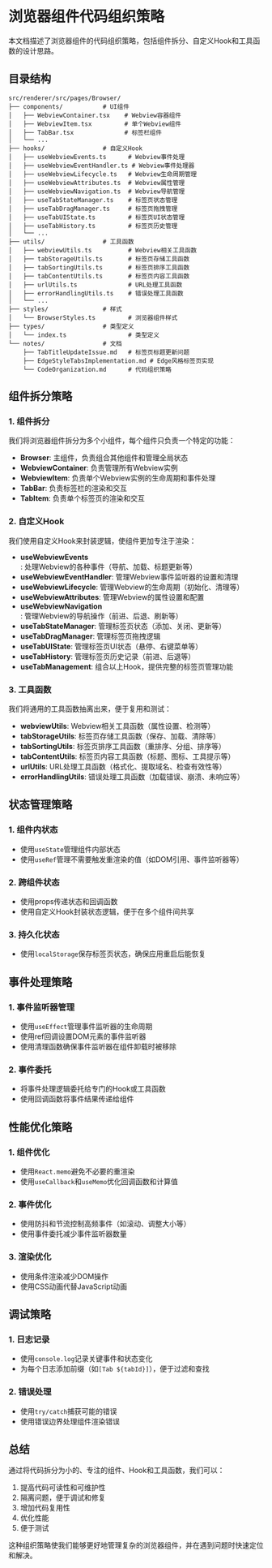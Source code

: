 # 浏览器组件代码组织策略

本文档描述了浏览器组件的代码组织策略，包括组件拆分、自定义Hook和工具函数的设计思路。

## 目录结构

```
src/renderer/src/pages/Browser/
├── components/           # UI组件
│   ├── WebviewContainer.tsx    # Webview容器组件
│   ├── WebviewItem.tsx         # 单个Webview组件
│   ├── TabBar.tsx              # 标签栏组件
│   └── ...
├── hooks/                # 自定义Hook
│   ├── useWebviewEvents.ts      # Webview事件处理
│   ├── useWebviewEventHandler.ts # Webview事件处理器
│   ├── useWebviewLifecycle.ts   # Webview生命周期管理
│   ├── useWebviewAttributes.ts  # Webview属性管理
│   ├── useWebviewNavigation.ts  # Webview导航管理
│   ├── useTabStateManager.ts    # 标签页状态管理
│   ├── useTabDragManager.ts     # 标签页拖拽管理
│   ├── useTabUIState.ts         # 标签页UI状态管理
│   ├── useTabHistory.ts         # 标签页历史管理
│   └── ...
├── utils/                # 工具函数
│   ├── webviewUtils.ts          # Webview相关工具函数
│   ├── tabStorageUtils.ts       # 标签页存储工具函数
│   ├── tabSortingUtils.ts       # 标签页排序工具函数
│   ├── tabContentUtils.ts       # 标签页内容工具函数
│   ├── urlUtils.ts              # URL处理工具函数
│   ├── errorHandlingUtils.ts    # 错误处理工具函数
│   └── ...
├── styles/               # 样式
│   └── BrowserStyles.ts         # 浏览器组件样式
├── types/                # 类型定义
│   └── index.ts                 # 类型定义
└── notes/                # 文档
    ├── TabTitleUpdateIssue.md   # 标签页标题更新问题
    ├── EdgeStyleTabsImplementation.md # Edge风格标签页实现
    └── CodeOrganization.md      # 代码组织策略
```

## 组件拆分策略

### 1. 组件拆分

我们将浏览器组件拆分为多个小组件，每个组件只负责一个特定的功能：

- **Browser**: 主组件，负责组合其他组件和管理全局状态
- **WebviewContainer**: 负责管理所有Webview实例
- **WebviewItem**: 负责单个Webview实例的生命周期和事件处理
- **TabBar**: 负责标签栏的渲染和交互
- **TabItem**: 负责单个标签页的渲染和交互

### 2. 自定义Hook

我们使用自定义Hook来封装逻辑，使组件更加专注于渲染：

- **useWebviewEvents**: 处理Webview的各种事件（导航、加载、标题更新等）
- **useWebviewEventHandler**: 管理Webview事件监听器的设置和清理
- **useWebviewLifecycle**: 管理Webview的生命周期（初始化、清理等）
- **useWebviewAttributes**: 管理Webview的属性设置和配置
- **useWebviewNavigation**: 管理Webview的导航操作（前进、后退、刷新等）
- **useTabStateManager**: 管理标签页状态（添加、关闭、更新等）
- **useTabDragManager**: 管理标签页拖拽逻辑
- **useTabUIState**: 管理标签页UI状态（悬停、右键菜单等）
- **useTabHistory**: 管理标签页历史记录（前进、后退等）
- **useTabManagement**: 组合以上Hook，提供完整的标签页管理功能

### 3. 工具函数

我们将通用的工具函数抽离出来，便于复用和测试：

- **webviewUtils**: Webview相关工具函数（属性设置、检测等）
- **tabStorageUtils**: 标签页存储工具函数（保存、加载、清除等）
- **tabSortingUtils**: 标签页排序工具函数（重排序、分组、排序等）
- **tabContentUtils**: 标签页内容工具函数（标题、图标、工具提示等）
- **urlUtils**: URL处理工具函数（格式化、提取域名、检查有效性等）
- **errorHandlingUtils**: 错误处理工具函数（加载错误、崩溃、未响应等）

## 状态管理策略

### 1. 组件内状态

- 使用`useState`管理组件内部状态
- 使用`useRef`管理不需要触发重渲染的值（如DOM引用、事件监听器等）

### 2. 跨组件状态

- 使用props传递状态和回调函数
- 使用自定义Hook封装状态逻辑，便于在多个组件间共享

### 3. 持久化状态

- 使用`localStorage`保存标签页状态，确保应用重启后能恢复

## 事件处理策略

### 1. 事件监听器管理

- 使用`useEffect`管理事件监听器的生命周期
- 使用ref回调设置DOM元素的事件监听器
- 使用清理函数确保事件监听器在组件卸载时被移除

### 2. 事件委托

- 将事件处理逻辑委托给专门的Hook或工具函数
- 使用回调函数将事件结果传递给组件

## 性能优化策略

### 1. 组件优化

- 使用`React.memo`避免不必要的重渲染
- 使用`useCallback`和`useMemo`优化回调函数和计算值

### 2. 事件优化

- 使用防抖和节流控制高频事件（如滚动、调整大小等）
- 使用事件委托减少事件监听器数量

### 3. 渲染优化

- 使用条件渲染减少DOM操作
- 使用CSS动画代替JavaScript动画

## 调试策略

### 1. 日志记录

- 使用`console.log`记录关键事件和状态变化
- 为每个日志添加前缀（如`[Tab ${tabId}]`），便于过滤和查找

### 2. 错误处理

- 使用`try/catch`捕获可能的错误
- 使用错误边界处理组件渲染错误

## 总结

通过将代码拆分为小的、专注的组件、Hook和工具函数，我们可以：

1. 提高代码可读性和可维护性
2. 隔离问题，便于调试和修复
3. 增加代码复用性
4. 优化性能
5. 便于测试

这种组织策略使我们能够更好地管理复杂的浏览器组件，并在遇到问题时快速定位和解决。
